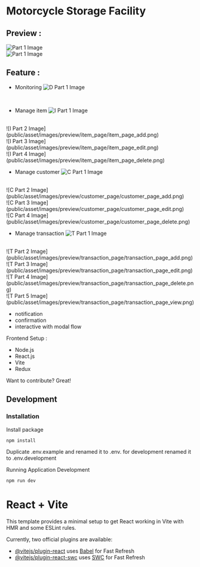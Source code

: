 # Motorcycle Storage Facility

## Preview :
![Part 1 Image](public/asset/images/preview/hero_default.png)
<br/>
![Part 1 Image](public/asset/images/preview/landing_page/landing_page_part_one.png)

## Feature :
- Monitoring
![D Part 1 Image](public/asset/images/preview/dashboard_page/dashboard_page.png)
<br/>

- Manage item
![I Part 1 Image](public/asset/images/preview/item_page/item_page.png)
<br/>
![I Part 2 Image](public/asset/images/preview/item_page/item_page_add.png)
<br/>
![I Part 3 Image](public/asset/images/preview/item_page/item_page_edit.png)
<br/>
![I Part 4 Image](public/asset/images/preview/item_page/item_page_delete.png)

- Manage customer
![C Part 1 Image](public/asset/images/preview/customer_page/customer_page.png)
<br/>
![C Part 2 Image](public/asset/images/preview/customer_page/customer_page_add.png)
<br/>
![C Part 3 Image](public/asset/images/preview/customer_page/customer_page_edit.png)
<br/>
![C Part 4 Image](public/asset/images/preview/customer_page/customer_page_delete.png)

- Manage transaction
![T Part 1 Image](public/asset/images/preview/transaction_page/transaction_page.png)
<br/>
![T Part 2 Image](public/asset/images/preview/transaction_page/transaction_page_add.png)
<br/>
![T Part 3 Image](public/asset/images/preview/transaction_page/transaction_page_edit.png)
<br/>
![T Part 4 Image](public/asset/images/preview/transaction_page/transaction_page_delete.png)
<br/>
![T Part 5 Image](public/asset/images/preview/transaction_page/transaction_page_view.png)

- notification
- confirmation
- interactive with modal flow

Frontend Setup :
- Node.js
- React.js
- Vite
- Redux

Want to contribute? Great!
## Development

### Installation

Install package

```sh
npm install
```

Duplicate .env.example and renamed it to .env. for development renamed it to .env.development

Running Application Development

```sh
npm run dev
```

# React + Vite

This template provides a minimal setup to get React working in Vite with HMR and some ESLint rules.

Currently, two official plugins are available:

- [@vitejs/plugin-react](https://github.com/vitejs/vite-plugin-react/blob/main/packages/plugin-react/README.md) uses [Babel](https://babeljs.io/) for Fast Refresh
- [@vitejs/plugin-react-swc](https://github.com/vitejs/vite-plugin-react-swc) uses [SWC](https://swc.rs/) for Fast Refresh
